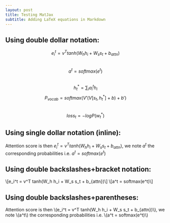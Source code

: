 ```yaml
---
layout: post
title: Testing MatJax
subtitle: Adding LaTeX equations in Markdown
---
```


## Using double dollar notation:   

$$e_i^t = v^T tanh(W_h h_i + W_s s_t + b_{attn})$$    
$$a^t = softmax(e^t)$$   
$$h_t^* = \sum_i{a_i^th_i}$$
$$P_{vocab}= softmax(V'(V[s_t, h_t^*]+b)+b')$$    
$$loss_t = -log P(w_t^*)$$   
   
## Using single dollar notation (inline):
Attention score is then $e_i^t = v^T tanh(W_h h_i + W_s s_t + b_{attn})$, we note $a^t$ the corresponding probabilities i.e. $a^t = softmax(e^t)$

## Using double backslashes+bracket notation:
\\[e_i^t = v^T tanh(W_h h_i + W_s s_t + b_{attn})\\]
\\[a^t = softmax(e^t)\\]

## Using double backslashes+parentheses:
Attention score is then \\(e_i^t = v^T tanh(W_h h_i + W_s s_t + b_{attn})\\), we note \\(a^t\\) the corresponding probabilities i.e. \\(a^t = softmax(e^t)\\)
